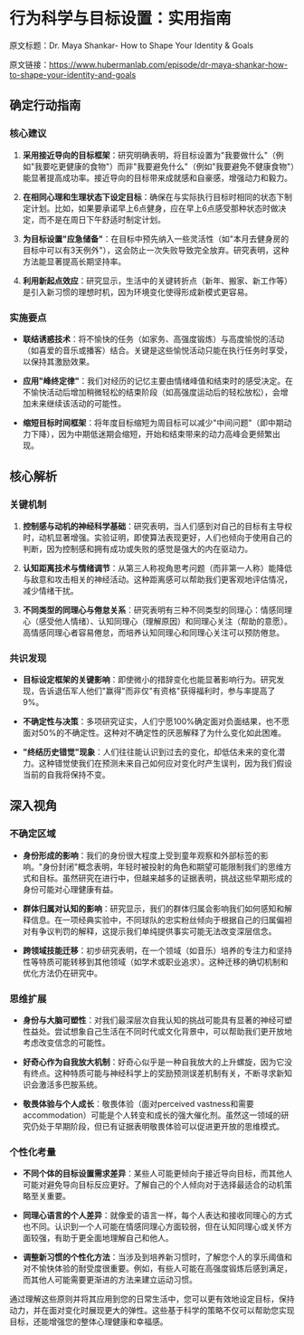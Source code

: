 # 行为科学与目标设置：实用指南

原文标题：Dr. Maya Shankar- How to Shape Your Identity & Goals

原文链接：https://www.hubermanlab.com/episode/dr-maya-shankar-how-to-shape-your-identity-and-goals

<YouTube videoId="CrtR12PBKb0" />

## 确定行动指南

### 核心建议
1. **采用接近导向的目标框架**：研究明确表明，将目标设置为"我要做什么"（例如"我要吃更健康的食物"）而非"我要避免什么"（例如"我要避免不健康食物"）能显著提高成功率。接近导向的目标带来成就感和自豪感，增强动力和毅力。

2. **在相同心理和生理状态下设定目标**：确保在与实际执行目标时相同的状态下制定计划。比如，如果要承诺早上6点健身，应在早上6点感受那种状态时做决定，而不是在周日下午舒适时制定计划。

3. **为目标设置"应急储备"**：在目标中预先纳入一些灵活性（如"本月去健身房的目标中可以有3天例外"），这会防止一次失败导致完全放弃。研究表明，这种方法能显著提高长期坚持率。

4. **利用新起点效应**：研究显示，生活中的关键转折点（新年、搬家、新工作等）是引入新习惯的理想时机，因为环境变化使得形成新模式更容易。

### 实施要点
- **联结诱惑技术**：将不愉快的任务（如家务、高强度锻炼）与高度愉悦的活动（如喜爱的音乐或播客）结合。关键是这些愉悦活动只能在执行任务时享受，以保持其激励效果。

- **应用"峰终定律"**：我们对经历的记忆主要由情绪峰值和结束时的感受决定。在不愉快活动后增加稍微轻松的结束阶段（如高强度运动后的轻松放松），会增加未来继续该活动的可能性。

- **缩短目标时间框架**：将年度目标缩短为周目标可以减少"中间问题"（即中期动力下降），因为中期低迷期会缩短，开始和结束带来的动力高峰会更频繁出现。

## 核心解析

### 关键机制
1. **控制感与动机的神经科学基础**：研究表明，当人们感到对自己的目标有主导权时，动机显著增强。实验证明，即使算法表现更好，人们也倾向于使用自己的判断，因为控制感和拥有成功或失败的感觉是强大的内在驱动力。

2. **认知距离技术与情绪调节**：从第三人称视角思考问题（而非第一人称）能降低与敌意和攻击相关的神经活动。这种距离感可以帮助我们更客观地评估情况，减少情绪干扰。

3. **不同类型的同理心与倦怠关系**：研究表明有三种不同类型的同理心：情感同理心（感受他人情绪）、认知同理心（理解原因）和同理心关注（帮助的意愿）。高情感同理心者容易倦怠，而培养认知同理心和同理心关注可以预防倦怠。

### 共识发现
- **目标设定框架的关键影响**：即使微小的措辞变化也能显著影响行为。研究发现，告诉退伍军人他们"赢得"而非仅"有资格"获得福利时，参与率提高了9%。

- **不确定性与决策**：多项研究证实，人们宁愿100%确定面对负面结果，也不愿面对50%的不确定性。这种对不确定性的厌恶解释了为什么变化如此困难。

- **"终结历史错觉"现象**：人们往往能认识到过去的变化，却低估未来的变化潜力。这种错觉使我们在预测未来自己如何应对变化时产生误判，因为我们假设当前的自我将保持不变。

## 深入视角

### 不确定区域
- **身份形成的影响**：我们的身份很大程度上受到童年观察和外部标签的影响。"身份封闭"概念表明，年轻时被投射的角色和期望可能限制我们的思维方式和目标。虽然研究在进行中，但越来越多的证据表明，挑战这些早期形成的身份可能对心理健康有益。

- **群体归属对认知的影响**：研究显示，我们的群体归属会影响我们如何感知和解释信息。在一项经典实验中，不同球队的忠实粉丝倾向于根据自己的归属偏袒对有争议判罚的解释，这提示我们单纯提供事实可能无法改变深层信念。

- **跨领域技能迁移**：初步研究表明，在一个领域（如音乐）培养的专注力和坚持性等特质可能转移到其他领域（如学术或职业追求）。这种迁移的确切机制和优化方法仍在研究中。

### 思维扩展
- **身份与大脑可塑性**：对我们最深层次自我认知的挑战可能具有显著的神经可塑性益处。尝试想象自己生活在不同时代或文化背景中，可以帮助我们更开放地考虑改变信念的可能性。

- **好奇心作为自我放大机制**：好奇心似乎是一种自我放大的上升螺旋，因为它没有终点。这种特质可能与神经科学上的奖励预测误差机制有关，不断寻求新知识会激活多巴胺系统。

- **敬畏体验与个人成长**：敬畏体验（面对perceived vastness和需要accommodation）可能是个人转变和成长的强大催化剂。虽然这一领域的研究仍处于早期阶段，但已有证据表明敬畏体验可以促进更开放的思维模式。

### 个性化考量
- **不同个体的目标设置需求差异**：某些人可能更倾向于接近导向目标，而其他人可能对避免导向目标反应更好。了解自己的个人倾向对于选择最适合的动机策略至关重要。

- **同理心语言的个人差异**：就像爱的语言一样，每个人表达和接收同理心的方式也不同。认识到一个人可能在情感同理心方面较弱，但在认知同理心或关怀方面较强，有助于更全面地理解自己和他人。

- **调整新习惯的个性化方法**：当涉及到培养新习惯时，了解您个人的享乐阈值和对不愉快体验的耐受度很重要。例如，有些人可能在高强度锻炼后感到满足，而其他人可能需要更渐进的方法来建立运动习惯。

通过理解这些原则并将其应用到您的日常生活中，您可以更有效地设定目标，保持动力，并在面对变化时展现更大的弹性。这些基于科学的策略不仅可以帮助您实现目标，还能增强您的整体心理健康和幸福感。
